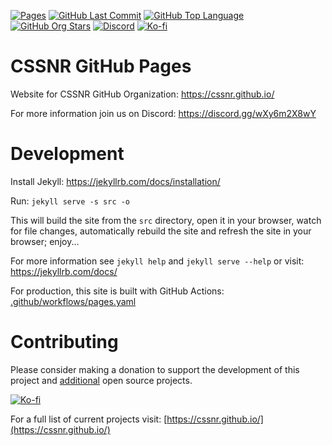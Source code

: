 [![Pages](https://img.shields.io/github/actions/workflow/status/cssnr/cssnr.github.io/pages.yaml?logo=github&logoColor=white&label=pages)](https://github.com/cssnr/cssnr.github.io/actions/workflows/pages.yaml)
[![GitHub Last Commit](https://img.shields.io/github/last-commit/cssnr/cssnr.github.io?logo=github&logoColor=white&label=updated)](https://github.com/cssnr/cssnr.github.io/graphs/commit-activity)
[![GitHub Top Language](https://img.shields.io/github/languages/top/cssnr/cssnr.github.io?logo=htmx&logoColor=white)](https://github.com/cssnr/cssnr.github.io)
[![GitHub Org Stars](https://img.shields.io/github/stars/cssnr?style=flat&logo=github&logoColor=white&label=org%20stars)](https://github.com/cssnr/)
[![Discord](https://img.shields.io/discord/899171661457293343?logo=discord&logoColor=white&label=discord&color=7289da)](https://discord.gg/wXy6m2X8wY)
[![Ko-fi](https://img.shields.io/badge/Ko--fi-73a4f1?logo=kofi&label=Support)](https://ko-fi.com/cssnr)

# CSSNR GitHub Pages

Website for CSSNR GitHub Organization: https://cssnr.github.io/

For more information join us on Discord: https://discord.gg/wXy6m2X8wY

# Development

Install Jekyll: https://jekyllrb.com/docs/installation/

Run: `jekyll serve -s src -o`

This will build the site from the `src` directory, open it in your browser, watch for file changes, automatically
rebuild the site and refresh the site in your browser; enjoy...

For more information see `jekyll help` and `jekyll serve --help` or visit: https://jekyllrb.com/docs/

For production, this site is built with GitHub Actions: [.github/workflows/pages.yaml](.github%2Fworkflows%2Fpages.yaml)

# Contributing

Please consider making a donation to support the development of this project
and [additional](https://cssnr.com/) open source projects.

[![Ko-fi](https://ko-fi.com/img/githubbutton_sm.svg)](https://ko-fi.com/cssnr)

For a full list of current projects visit: [https://cssnr.github.io/](https://cssnr.github.io/)
